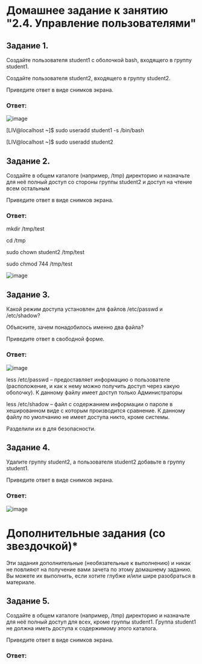 # Домашнее задание к занятию "2.4. Управление пользователями"

## Задание 1.
Создайте пользователя student1 с оболочкой bash, входящего в группу student1.

Создайте пользователя student2, входящего в группу student2.

Приведите ответ в виде снимков экрана.

### Ответ: 

![image](https://user-images.githubusercontent.com/121933872/210630049-021c4a6a-2209-4031-a03c-615815c4d365.png)

[LIV@localhost ~]$ sudo useradd student1 -s /bin/bash

[LIV@localhost ~]$ sudo useradd student2



## Задание 2.
Создайте в общем каталоге (например, /tmp) директорию и назначьте для неё полный доступ со стороны группы student2 и доступ на чтение всем остальным

Приведите ответ в виде снимков экрана.

### Ответ: 

mkdir /tmp/test

cd /tmp

sudo chown student2 /tmp/test

sudo chmod 744 /tmp/test

![image](https://user-images.githubusercontent.com/121933872/211152758-b6eb09a2-01af-4b2b-a9ac-90528ca7a0de.png)


## Задание 3.
Какой режим доступа установлен для файлов /etc/passwd и /etc/shadow?

Объясните, зачем понадобилось именно два файла?

Приведите ответ в свободной форме.

### Ответ: 

![image](https://user-images.githubusercontent.com/121933872/211250710-4e3b2734-b038-4d42-a068-39fed39654d9.png)

less  /etc/passwd – предоставляет информацию о пользователе (расположение, и как к нему можно получить доступ через какую оболочку).
К данному файлу имеет доступ только Администраторы

less /etc/shadow – файл с содержанием информации о пароле в хешированном виде с которым производится сравнение. 
К данному файлу по умолчанию не имеет доступа никто, кроме системы. 

Разделили их в для безопасности.

## Задание 4.
Удалите группу student2, а пользователя student2 добавьте в группу student1.

Приведите ответ в виде снимков экрана.

### Ответ: 

![image](https://user-images.githubusercontent.com/121933872/211256034-82df7d41-4aa8-473c-b7e3-ac1a268a33a1.png)


# Дополнительные задания (со звездочкой)*
Эти задания дополнительные (необязательные к выполнению) и никак не повлияют на получение вами зачета по этому домашнему заданию. Вы можете их выполнить, если хотите глубже и/или шире разобраться в материале.

## Задание 5.
Создайте в общем каталоге (например, /tmp) директорию и назначьте для неё полный доступ для всех, кроме группы student1. Группа student1 не должна иметь доступа к содержимому этого каталога.

Приведите ответ в виде снимков экрана.

### Ответ: 
